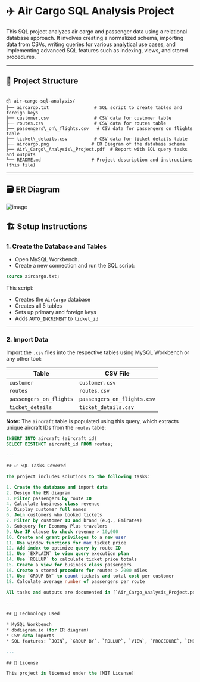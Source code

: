 # ✈️ Air Cargo SQL Analysis Project

This SQL project analyzes air cargo and passenger data using a relational database approach. It involves creating a normalized schema, importing data from CSVs, writing queries for various analytical use cases, and implementing advanced SQL features such as indexing, views, and stored procedures.

---

## 📁 Project Structure

```

📦 air-cargo-sql-analysis/
├── aircargo.txt                 # SQL script to create tables and foreign keys
├── customer.csv                 # CSV data for customer table
├── routes.csv                   # CSV data for routes table
├── passengers\_on\_flights.csv   # CSV data for passengers on flights table
├── ticket\_details.csv          # CSV data for ticket details table
├── aircargo.png                # ER Diagram of the database schema
├── Air\_Cargo\_Analysis\_Project.pdf  # Report with SQL query tasks and outputs
└── README.md                   # Project description and instructions (this file)

````

---
## 🗃️ ER Diagram

![image](https://github.com/user-attachments/assets/81c01912-311a-4e2e-9578-c3bdb7517ae8)

## 🏗️ Setup Instructions

### 1. Create the Database and Tables

- Open MySQL Workbench.
- Create a new connection and run the SQL script:

```sql
source aircargo.txt;
````

This script:

* Creates the `AirCargo` database
* Creates all 5 tables
* Sets up primary and foreign keys
* Adds `AUTO_INCREMENT` to `ticket_id`

---


### 2. Import Data

Import the `.csv` files into the respective tables using MySQL Workbench or any other tool:

| Table                   | CSV File                    |
| ----------------------- | --------------------------- |
| `customer`              | `customer.csv`              |
| `routes`                | `routes.csv`                |
| `passengers_on_flights` | `passengers_on_flights.csv` |
| `ticket_details`        | `ticket_details.csv`        |

**Note:** The `aircraft` table is populated using this query, which extracts unique aircraft IDs from the `routes` table:

```sql
INSERT INTO aircraft (aircraft_id)
SELECT DISTINCT aircraft_id FROM routes;

---

## ✅ SQL Tasks Covered

The project includes solutions to the following tasks:

1. Create the database and import data
2. Design the ER diagram
3. Filter passengers by route ID
4. Calculate business class revenue
5. Display customer full names
6. Join customers who booked tickets
7. Filter by customer ID and brand (e.g., Emirates)
8. Subquery for Economy Plus travelers
9. Use IF clause to check revenue > 10,000
10. Create and grant privileges to a new user
11. Use window functions for max ticket price
12. Add index to optimize query by route ID
13. Use `EXPLAIN` to view query execution plan
14. Use `ROLLUP` to calculate ticket price totals
15. Create a view for business class passengers
16. Create a stored procedure for routes > 2000 miles
17. Use `GROUP BY` to count tickets and total cost per customer
18. Calculate average number of passengers per route

All tasks and outputs are documented in [`Air_Cargo_Analysis_Project.pdf`].

---

## 🧠 Technology Used

* MySQL Workbench
* dbdiagram.io (for ER diagram)
* CSV data imports
* SQL features: `JOIN`, `GROUP BY`, `ROLLUP`, `VIEW`, `PROCEDURE`, `INDEX`, `EXPLAIN`, `GRANT`, `REVOKE`

---

## 📄 License

This project is licensed under the [MIT License]
